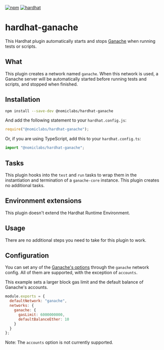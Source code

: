 [![npm](https://img.shields.io/npm/v/@nomiclabs/hardhat-ganache.svg)](https://www.npmjs.com/package/@nomiclabs/hardhat-ganache)
[![hardhat](https://hardhat.org/buidler-plugin-badge.svg?1)](https://hardhat.org)

# hardhat-ganache

This Hardhat plugin automatically starts and stops [Ganache](https://github.com/trufflesuite/ganache-core) when running tests or scripts.

## What

This plugin creates a network named `ganache`. When this network is used, a Ganache server will be
automatically started before running tests and scripts, and stopped when finished.

## Installation

```bash
npm install --save-dev @nomiclabs/hardhat-ganache
```

And add the following statement to your `hardhat.config.js`:

```js
require("@nomiclabs/hardhat-ganache");
```

Or, if you are using TypeScript, add this to your `hardhat.config.ts`:

```js
import "@nomiclabs/hardhat-ganache";
```

## Tasks

This plugin hooks into the `test` and `run` tasks to wrap them in the instantiation and termination of a `ganache-core` instance.
This plugin creates no additional tasks.

## Environment extensions

This plugin doesn't extend the Hardhat Runtime Environment.

## Usage

There are no additional steps you need to take for this plugin to work.

## Configuration

You can set any of the [Ganache's options](https://github.com/trufflesuite/ganache-core#options) through the `ganache`
network config. All of them are supported, with the exception of `accounts`.

This example sets a larger block gas limit and the default balance of Ganache's accounts.

```js
module.exports = {
  defaultNetwork: "ganache",
  networks: {
    ganache: {
      gasLimit: 6000000000,
      defaultBalanceEther: 10
    }
  }
};
```

Note: The `accounts` option is not currently supported.
